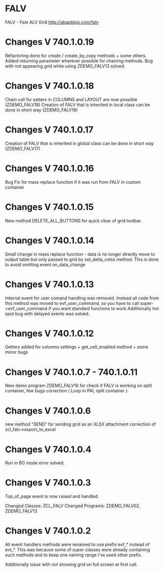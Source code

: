 # FALV
FALV - Fast ALV Grid
http://abapblog.com/falv


# Changes V 740.1.0.19 
Refactoring done for create / create_by_copy methods + some others. Added returning parameter wherever possible for chaining methods.
Bug with not appearing grid while using ZDEMO_FALV13 solved.

# Changes V 740.1.0.18 
Chain call for setters in COLUMNS and LAYOUT are now possible (ZDEMO_FALV18)
Creation of FALV that is inherited in local class can be done in short way (ZDEMO_FALV19)

# Changes V 740.1.0.17 
Creation of FALV that is inherited in global class can be done in short way (ZDEMO_FALV17)

# Changes V 740.1.0.16 
Bug Fix for mass replace function if it was run from FALV in custom container
# Changes V 740.1.0.15 

New method DELETE_ALL_BUTTONS for quick clear of grid toolbar.

# Changes V 740.1.0.14

Small change in mass replace function - data is no longer directly move to output table but only passed to grid by set_delta_celss method. This is done to avoid omitting event on_data_change

# Changes V 740.1.0.13

Internal event for user comand handling was removed. Instead all code from this method was moved to evf_user_command, so you have to call super->evf_user_command if you want standard functions to work.Additionally hot spot bug with delayed events was solved.

# Changes V 740.1.0.12

Getters added for columns settings + get_cell_enabled method + some minor bugs

# Changes V 740.1.0.7 - 740.1.0.11

New demo program ZDEMO_FALV16 for check if FALV is working on split container, few bugs correction ( Loop in PAI, split container ).

# Changes V 740.1.0.6

new method "SEND" for sending grid as an XLSX attachment correction of zcl_falv->export_to_excel

# Changes V 740.1.0.4

Run in BG mode error solved.

# Changes V 740.1.0.3

Top_of_page event is now raised and handled.

Changed Classes: ZCL_FALV Changed Programs: ZDEMO_FALV02, ZDEMO_FALV13

# Changes V 740.1.0.2

All event handlers methods were renamed to use prefix evf_* instead of evt_*. This was because some of super classes were already containing such methods and to keep one naming range I've used other prefix.

Additionally issue with not showing grid on full screen at first call.
